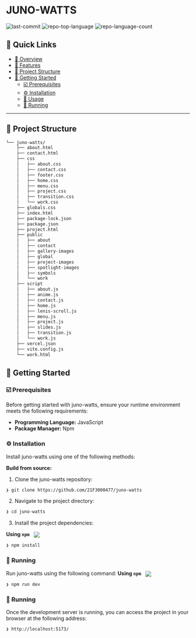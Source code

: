 <div align="left" style="position: relative;">
<h1>JUNO-WATTS</h1>
<p align="left">
	<img src="https://img.shields.io/github/last-commit/21F3000477/juno-watts?style=default&logo=git&logoColor=white&color=0080ff" alt="last-commit">
	<img src="https://img.shields.io/github/languages/top/21F3000477/juno-watts?style=default&color=0080ff" alt="repo-top-language">
	<img src="https://img.shields.io/github/languages/count/21F3000477/juno-watts?style=default&color=0080ff" alt="repo-language-count">
</p>
</div>


## 🔗 Quick Links

- [📍 Overview](#-overview)
- [👾 Features](#-features)
- [📁 Project Structure](#-project-structure)
- [🚀 Getting Started](#-getting-started)
  - [☑️ Prerequisites](#-prerequisites)
  - [⚙️ Installation](#-installation)
  - [🤖 Usage](#🤖-usage)
  - [🧪 Running](#🤖-running)
---


## 📁 Project Structure

```sh
└── juno-watts/
    ├── about.html
    ├── contact.html
    ├── css
    │   ├── about.css
    │   ├── contact.css
    │   ├── footer.css
    │   ├── home.css
    │   ├── menu.css
    │   ├── project.css
    │   ├── transition.css
    │   └── work.css
    ├── globals.css
    ├── index.html
    ├── package-lock.json
    ├── package.json
    ├── project.html
    ├── public
    │   ├── about
    │   ├── contact
    │   ├── gallery-images
    │   ├── global
    │   ├── project-images
    │   ├── spotlight-images
    │   ├── symbols
    │   └── work
    ├── script
    │   ├── about.js
    │   ├── anime.js
    │   ├── contact.js
    │   ├── home.js
    │   ├── lenis-scroll.js
    │   ├── menu.js
    │   ├── project.js
    │   ├── slides.js
    │   ├── transition.js
    │   └── work.js
    ├── vercel.json
    ├── vite.config.js
    └── work.html
```



## 🚀 Getting Started

### ☑️ Prerequisites

Before getting started with juno-watts, ensure your runtime environment meets the following requirements:

- **Programming Language:** JavaScript
- **Package Manager:** Npm


### ⚙️ Installation

Install juno-watts using one of the following methods:

**Build from source:**

1. Clone the juno-watts repository:
```sh
❯ git clone https://github.com/21F3000477/juno-watts
```

2. Navigate to the project directory:
```sh
❯ cd juno-watts
```

3. Install the project dependencies:


**Using `npm`** &nbsp; [<img align="center" src="https://img.shields.io/badge/npm-CB3837.svg?style={badge_style}&logo=npm&logoColor=white" />](https://www.npmjs.com/)

```sh
❯ npm install
```

### 🤖 Running
Run juno-watts using the following command:
**Using `npm`** &nbsp; [<img align="center" src="https://img.shields.io/badge/npm-CB3837.svg?style={badge_style}&logo=npm&logoColor=white" />](https://www.npmjs.com/)

```sh
❯ npm run dev
```

### 🧪 Running
Once the development server is running, you can access the project in your browser at the following address:

```sh
❯ http://localhost:5173/
```


